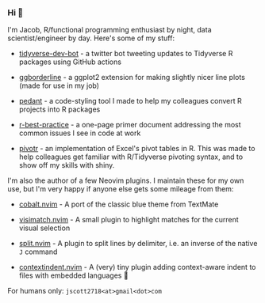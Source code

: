 ### Hi 👋

I'm Jacob, R/functional programming enthusiast by night, data scientist/engineer
by day. Here's some of my stuff:

- [tidyverse-dev-bot](https://github.com/wurli/tidyverse-dev-bot) - a twitter bot
  tweeting updates to Tidyverse R packages using GitHub actions

- [ggborderline](https://github.com/wurli/ggborderline) - a ggplot2 extension
  for making slightly nicer line plots (made for use in my job)

- [pedant](https://github.com/wurli/pedant) - a code-styling tool I made to help
  my colleagues convert R projects into R packages

- [r-best-practice](https://github.com/wurli/r-best-practice) - a one-page
  primer document addressing the most common issues I see in code at
  work

- [pivotr](https://github.com/wurli/pivotr) - an implementation of Excel's pivot
  tables in R. This was made to help colleagues get familiar with R/Tidyverse
  pivoting syntax, and to show off my skills with shiny.

I'm also the author of a few Neovim plugins. I maintain these for my own use,
but I'm very happy if anyone else gets some mileage from them:

- [cobalt.nvim](https://github.com/wurli/cobalt.nvim) - A port of the classic
  blue theme from TextMate

- [visimatch.nvim](https://github.com/wurli/visimatch.nvim) - A small plugin to
  highlight matches for the current visual selection

- [split.nvim](https://github.com/wurli/split.nvim) - A plugin to split lines by
  delimiter, i.e. an inverse of the native `J` command

- [contextindent.nvim](https://github.com/wurli/contextindent.nvim) - A (very)
  tiny plugin adding context-aware indent to files with embedded languages 🌟

For humans only: `jscott2718<at>gmail<dot>com`
